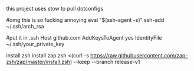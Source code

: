 this project uses stow to pull dotconfigs

#omg this is so fucking annoying
eval "$(ssh-agent -s)"
ssh-add ~/.ssh/arch_rsa

#put it in .ssh
Host github.com
  AddKeysToAgent yes
  IdentityFile ~/.ssh/your_private_key

install zsh
install zap
zsh <(curl -s https://raw.githubusercontent.com/zap-zsh/zap/master/install.zsh) --keep --branch release-v1
